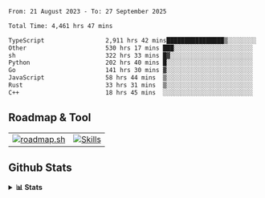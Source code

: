 <!--START_SECTION:waka-->

```txt
From: 21 August 2023 - To: 27 September 2025

Total Time: 4,461 hrs 47 mins

TypeScript                 2,911 hrs 42 mins████████████████▒░░░░░░░░   65.26 %
Other                      530 hrs 17 mins ███░░░░░░░░░░░░░░░░░░░░░░   11.89 %
sh                         322 hrs 33 mins █▓░░░░░░░░░░░░░░░░░░░░░░░   07.23 %
Python                     202 hrs 40 mins █░░░░░░░░░░░░░░░░░░░░░░░░   04.54 %
Go                         141 hrs 30 mins ▓░░░░░░░░░░░░░░░░░░░░░░░░   03.17 %
JavaScript                 58 hrs 44 mins  ▒░░░░░░░░░░░░░░░░░░░░░░░░   01.32 %
Rust                       33 hrs 31 mins  ▒░░░░░░░░░░░░░░░░░░░░░░░░   00.75 %
C++                        18 hrs 45 mins  ░░░░░░░░░░░░░░░░░░░░░░░░░   00.42 %
```

<!--END_SECTION:waka-->

## Roadmap & Tool
<table align="center">
  <tr>
    <td>
      <a href="https://roadmap.sh">
        <img src="https://roadmap.sh/card/tall/6505f3e78dfc79db2fff8e3e?variant=dark" alt="roadmap.sh" />
      </a>
    </td>
    <td>
      <a href="https://github.com/chaninlaw">
        <img src="https://skillicons.dev/icons?i=js,typescript,nodejs,nestjs,react,next,astro,html,css,tailwind,postgres,prisma,docker,git,rust,go&perline=7&theme=dark" alt="Skills" />
      </a>
    </td>
  </tr>
</table>

## Github Stats
<details close>
  <summary><b>📊 Stats</b></summary>
  <div align="center">
    
<picture>
  <source
    srcset="https://github-readme-stats.vercel.app/api?username=chaninlaw&show_icons=true&theme=dark"
    media="(prefers-color-scheme: dark)"
  />
  <source
    srcset="https://github-readme-stats.vercel.app/api?username=chaninlaw&show_icons=true"
    media="(prefers-color-scheme: light), (prefers-color-scheme: no-preference)"
  />
  <img src="https://github-readme-stats.vercel.app/api?username=chaninlaw&show_icons=true" />
</picture>
    
<picture>
  <source
    srcset="https://github-readme-stats.vercel.app/api/top-langs/?username=chaninlaw&layout=donut&theme=dark"
    media="(prefers-color-scheme: dark)"
  />
  <source
    srcset="https://github-readme-stats.vercel.app/api/top-langs/?username=chaninlaw&layout=donut"
    media="(prefers-color-scheme: light), (prefers-color-scheme: no-preference)"
  />
  <img src="https://github-readme-stats.vercel.app/api/top-langs/?username=chaninlaw&layout=donut" />
</picture>
    
  </div>
  
</details>

